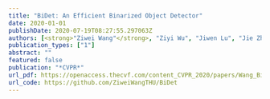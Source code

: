 ```yaml
---
title: "BiDet: An Efficient Binarized Object Detector"
date: 2020-01-01
publishDate: 2020-07-19T08:27:55.297063Z
authors: [<strong>"Ziwei Wang"</strong>, "Ziyi Wu", "Jiwen Lu", "Jie Zhou"]
publication_types: ["1"]
abstract: ""
featured: false
publication: "*CVPR*"
url_pdf: https://openaccess.thecvf.com/content_CVPR_2020/papers/Wang_BiDet_An_Efficient_Binarized_Object_Detector_CVPR_2020_paper.pdf
url_code: https://github.com/ZiweiWangTHU/BiDet
---
```


